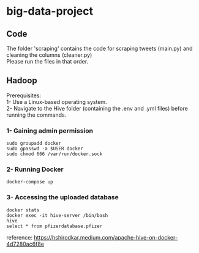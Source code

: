 # big-data-project

## Code
The folder 'scraping' contains the code for scraping tweets (main.py) and cleaning the columns (cleaner.py)  
Please run the files in that order.

## Hadoop
Prerequisites:  
1- Use a Linux-based operating system.  
2- Navigate to the Hive folder (containing the .env and .yml files) before running the commands.  

### 1- Gaining admin permission  
    sudo groupadd docker  
    sudo gpasswd -a $USER docker  
    sudo chmod 666 /var/run/docker.sock  

### 2- Running Docker  
    docker-compose up

### 3- Accessing the uploaded database
    docker stats  
    docker exec -it hive-server /bin/bash  
    hive  
    select * from pfizerdatabase.pfizer  
    
reference: https://hshirodkar.medium.com/apache-hive-on-docker-4d7280ac6f8e

